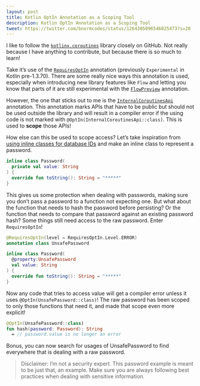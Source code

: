 ```yaml
---
layout: post
title: Kotlin OptIn Annotation as a Scoping Tool
description: Kotlin OptIn Annotation as a Scoping Tool
tweet: https://twitter.com/bnormcodes/status/1264305096546025473?s=20
---
```


I like to follow the [`kotlinx.coroutines`] library closely on GitHub. Not really because I have
anything to contribute, but because there is so much to learn!

Take it’s use of the [`RequiresOptIn`] annotation (previously `Experimental` in Kotlin pre-1.3.70).
There are some really nice ways this annotation is used, especially when introducing new library
features like `Flow` and letting you know that parts of it are still experimental with the
[`FlowPreview`] annotation.

However, the one that sticks out to me is the [`InternalCoroutinesApi`] annotation. This annotation
marks APIs that have to be public but should not be used outside the library and will result in a
compiler error if the using code is not marked with `@OptIn(InternalCoroutinesApi::class)`. This is
used to **scope** those APIs!

How else can this be used to scope access? Let’s take inspiration from [using inline classes for
database IDs] and make an inline class to represent a password.

```kotlin
inline class Password(
  private val value: String
) {
  override fun toString(): String = "*****"
}
```

This gives us some protection when dealing with passwords, making sure you don’t pass a password to
a function not expecting one. But what about the function that needs to hash the password before
persisting? Or the function that needs to compare that password against an existing password hash?
Some things still need access to the raw password. Enter `RequiresOptIn`!

```kotlin
@RequiresOptIn(level = RequiresOptIn.Level.ERROR)
annotation class UnsafePassword

inline class Password(
  @property:UnsafePassword
  val value: String
) {
  override fun toString(): String = "*****"
}
```

Now any code that tries to access value will get a compiler error unless it uses
`@OptIn(UnsafePassword::class)`! The raw password has been scoped to only those functions that need
it, and made that scope even more explicit!

```kotlin
@OptIn(UnsafePassword::class)
fun hash(password: Password): String
  = // password.value is no longer an error
```

Bonus, you can now search for usages of UnsafePassword to find everywhere that is dealing with a raw
password.

> Disclaimer: I’m not a security expert. This password example is meant to be just that, an example.
> Make sure you are always following best practices when dealing with sensitive information.

[`kotlinx.coroutines`]: https://github.com/Kotlin/kotlinx.coroutines
[`RequiresOptIn`]: https://kotlinlang.org/docs/reference/opt-in-requirements.html
[`FlowPreview`]: https://github.com/Kotlin/kotlinx.coroutines/blob/1eeed509abbe8e542124841ce14884202463460b/kotlinx-coroutines-core/common/src/Annotations.kt#L40
[`InternalCoroutinesApi`]: https://github.com/Kotlin/kotlinx.coroutines/blob/1eeed509abbe8e542124841ce14884202463460b/kotlinx-coroutines-core/common/src/Annotations.kt#L66
[using inline classes for database IDs]: https://jakewharton.com/inline-classes-make-great-database-ids/
